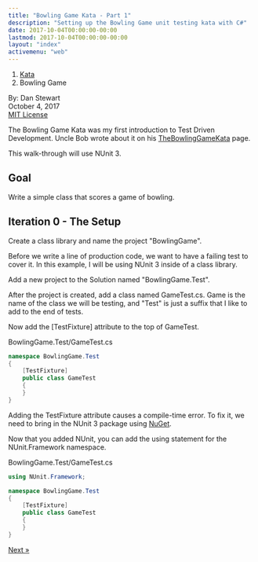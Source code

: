 ```yaml
---
title: "Bowling Game Kata - Part 1"
description: "Setting up the Bowling Game unit testing kata with C#"
date: 2017-10-04T00:00:00-00:00
lastmod: 2017-10-04T00:00:00-00:00
layout: "index"
activemenu: "web"
---
```


<nav aria-label="breadcrumb">
  <ol class="breadcrumb">
    <li class="breadcrumb-item"><a href="/post/kata">Kata</a></li>
    <li class="breadcrumb-item">Bowling Game</li>
  </ol>
</nav>

By: Dan Stewart\
October 4, 2017\
[MIT License](https://mit-license.org)

The Bowling Game Kata was my first introduction to Test Driven Development. Uncle
Bob wrote about it on his 
[TheBowlingGameKata](http://www.butunclebob.com/ArticleS.UncleBob.TheBowlingGameKata) page.

This walk-through will use NUnit 3.

## Goal

Write a simple class that scores a game of bowling.

## Iteration 0 - The Setup

Create a class library and name the project "BowlingGame".

Before we write a line of production code, we want to have a failing test to cover
it. In this example, I will be using NUnit 3 inside of a class library.

Add a new project to the Solution named "BowlingGame.Test".

After the project is created, add a class named GameTest.cs. Game is the name
of the class we will be testing, and "Test" is just a suffix that I like to add to
the end of tests.

Now add the [TestFixture] attribute to the top of GameTest.

BowlingGame.Test/GameTest.cs

```csharp
namespace BowlingGame.Test
{
    [TestFixture]
    public class GameTest
    {
    }
}
```

Adding the TestFixture attribute causes a compile-time error. To fix it, we need
to bring in the NUnit 3 package using [NuGet](https://www.nuget.org/packages/NUnit/).

Now that you added NUnit, you can add the using statement for the NUnit.Framework namespace.

BowlingGame.Test/GameTest.cs

```csharp
using NUnit.Framework;

namespace BowlingGame.Test
{
    [TestFixture]
    public class GameTest
    {
    }
}
```

[Next &raquo;](/post/bowlinggame-gutterball)